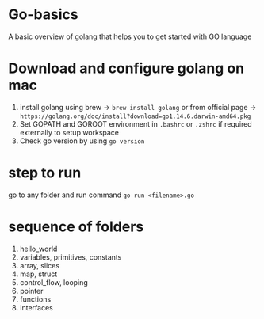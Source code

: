 # Go-basics

A basic overview of golang that helps you to get started with GO language

# Download and configure golang on mac
1. install golang using brew -> `brew install golang` or from official page -> `https://golang.org/doc/install?download=go1.14.6.darwin-amd64.pkg`
2. Set GOPATH and GOROOT environment in `.bashrc` or `.zshrc` if required externally to setup workspace
3. Check go version by using `go version`

# step to run
go to any folder and run command `go run <filename>.go`

# sequence of folders
1. hello_world
2. variables, primitives, constants
3. array, slices
4. map, struct
5. control_flow, looping
6. pointer
7. functions
8. interfaces
